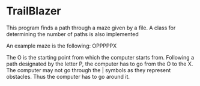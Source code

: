 # TrailBlazer
This program finds a path through a maze given by a file.
A class for determining the number of paths is also implemented

An example maze is the following:
OPPPPPX

The O is the starting point from which the computer starts from.
Following a path designated by the letter P, the computer has to go from the O to the X.
The computer may not go through the | symbols as they represent obstacles. Thus the computer has to go around it.
